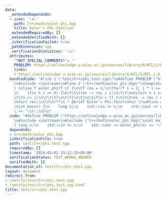 ```yaml
---
data:
  _extendedDependsOn:
  - icon: ':x:'
    path: C++/math/euler_phi.hpp
    title: Euler's Phi-function
  _extendedRequiredBy: []
  _extendedVerifiedWith: []
  _isVerificationFailed: true
  _pathExtension: cpp
  _verificationStatusIcon: ':x:'
  attributes:
    '*NOT_SPECIAL_COMMENTS*': ''
    PROBLEM: https://onlinejudge.u-aizu.ac.jp/courses/library/6/NTL/1/NTL_1_D
    links:
    - https://onlinejudge.u-aizu.ac.jp/courses/library/6/NTL/1/NTL_1_D
  bundledCode: "#line 1 \"test/C++/phi.test.cpp\"\n#define PROBLEM \"https://onlinejudge.u-aizu.ac.jp/courses/library/6/NTL/1/NTL_1_D\"\
    \n#include <iostream>\n#line 2 \"C++/math/euler_phi.hpp\"\ntemplate <class T>\
    \ inline T euler_phi(T n) {\n\tT res = n;\n\tfor(T i = 2; i * i <= n; ++i) {\n\
    \t    if(n % i == 0) {\n\t\t\tres -= res / i;\n\t\t\twhile(n % i == 0) {\n\t\t\
    \t\tn /= i;\n\t\t\t}\n\t\t}\n\t}\n\tif(n > 1) {\n\t\tres -= res / n;\n\t}\n\t\
    return res;\n}\n\n/**\n * @brief Euler's Phi-function\n */\n#line 4 \"test/C++/phi.test.cpp\"\
    \nint main() {\n    long n;\n    std::cin >> n;\n    std::cout << euler_phi(n)\
    \ << '\\n';\n}\n"
  code: "#define PROBLEM \"https://onlinejudge.u-aizu.ac.jp/courses/library/6/NTL/1/NTL_1_D\"\
    \n#include <iostream>\n#include \"C++/math/euler_phi.hpp\"\nint main() {\n   \
    \ long n;\n    std::cin >> n;\n    std::cout << euler_phi(n) << '\\n';\n}"
  dependsOn:
  - C++/math/euler_phi.hpp
  isVerificationFile: true
  path: test/C++/phi.test.cpp
  requiredBy: []
  timestamp: '2024-03-02 19:12:32+09:00'
  verificationStatus: TEST_WRONG_ANSWER
  verifiedWith: []
documentation_of: test/C++/phi.test.cpp
layout: document
redirect_from:
- /verify/test/C++/phi.test.cpp
- /verify/test/C++/phi.test.cpp.html
title: test/C++/phi.test.cpp
---
```

